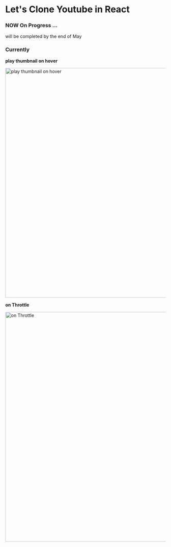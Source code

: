 # Let's Clone Youtube in React
### NOW On Progress ...
will be completed by the end of May 

### Currently
__play thumbnail on hover__
<p>
<img src="https://github.com/2wheeh/my-youtube-clone/assets/40269597/9648e521-7398-4ca8-bd43-a140d4284c04" alt="play thumbnail on hover" width="720" />
</p>

__on Throttle__
<p>
<img src="https://github.com/2wheeh/my-youtube-clone/assets/40269597/77091730-cc5e-4de4-914b-d4d6a685bbfe" alt="on Throttle" width="720" />
</p>
